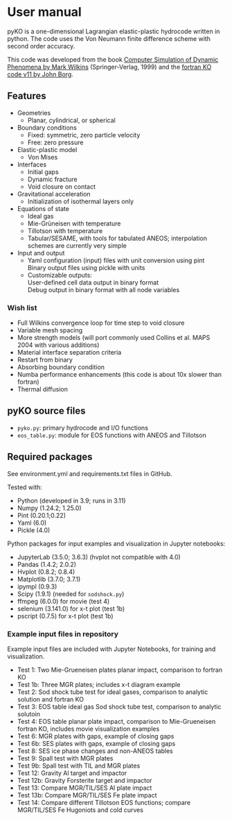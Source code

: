 # User manual

pyKO is a one-dimensional Lagrangian elastic-plastic hydrocode written in python. The code uses the Von Neumann finite difference scheme with second order accuracy. 

This code was developed from the book <a href="https://link.springer.com/book/10.1007/978-3-662-03885-7">Computer Simulation of Dynamic Phenomena by Mark Wilkins</a> (Springer-Verlag, 1999) and the <a href="https://www.eng.mu.edu/shockphysics/KO/">fortran KO code v11 by John Borg</a>.

## Features

* Geometries
    * Planar, cylindrical, or spherical
* Boundary conditions
    * Fixed: symmetric, zero particle velocity
    * Free: zero pressure
* Elastic-plastic model
    * Von Mises
* Interfaces
    * Initial gaps
    * Dynamic fracture
    * Void closure on contact
* Gravitational acceleration
    * Initialization of isothermal layers only
* Equations of state
    * Ideal gas
    * Mie-Gr&uuml;neisen with temperature
    * Tillotson with temperature
    * Tabular/SESAME, with tools for tabulated ANEOS; interpolation schemes are currently very simple
* Input and output
    * Yaml configuration (input) files with unit conversion using pint<br>
      Binary output files using pickle with units
    * Customizable outputs: <br>
      User-defined cell data output in binary format<br>
      Debug output in binary format with all node variables

### Wish list

* Full Wilkins convergence loop for time step to void closure
* Variable mesh spacing
* More strength models (will port commonly used Collins et al. MAPS 2004 with various additions)
* Material interface separation criteria
* Restart from binary
* Absorbing boundary condition
* Numba performance enhancements (this code is about 10x slower than fortran)
* Thermal diffusion

## pyKO source files

* `pyko.py`: primary hydrocode and I/O functions
* `eos_table.py`: module for EOS functions with ANEOS and Tillotson

## Required packages

See environment.yml and requirements.txt files in GitHub.

Tested with:

* Python (developed in 3.9; runs in 3.11)
* Numpy (1.24.2; 1.25.0)
* Pint (0.20.1;0.22)
* Yaml (6.0)
* Pickle (4.0)

Python packages for input examples and visualization in Jupyter notebooks:

* JupyterLab (3.5.0; 3.6.3) (hvplot not compatible with 4.0)
* Pandas (1.4.2; 2.0.2)
* Hvplot (0.8.2; 0.8.4)
* Matplotlib (3.7.0; 3.7.1)
* ipympl (0.9.3)
* Scipy (1.9.1) (needed for `sodshock.py`)
* ffmpeg (6.0.0) for movie (test 4)
* selenium (3.141.0) for x-t plot (test 1b)
* pscript (0.7.5) for x-t plot (test 1b)

### Example input files in repository
Example input files are included with Jupyter Notebooks, for training and visualization.

* Test 1: Two Mie-Grueneisen plates planar impact, comparison to fortran KO
* Test 1b: Three MGR plates; includes x-t diagram example
* Test 2: Sod shock tube test for ideal gases, comparison to analytic solution and fortran KO
* Test 3: EOS table ideal gas Sod shock tube test, comparison to analytic solutoin
* Test 4: EOS table planar plate impact, comparison to Mie-Grueneisen fortran KO, includes movie visualization examples
* Test 6: MGR plates with gaps, example of closing gaps
* Test 6b: SES plates with gaps, example of closing gaps
* Test 8: SES ice phase changes and non-ANEOS tables
* Test 9: Spall test with MGR plates
* Test 9b: Spall test with TIL and MGR plates
* Test 12: Gravity Al target and impactor
* Test 12b: Gravity Forsterite target and impactor
* Test 13: Compare MGR/TIL/SES Al plate impact
* Test 13b: Compare MGR/TIL/SES Fe plate impact
* Test 14: Compare different Tillotson EOS functions; compare MGR/TIL/SES Fe Hugoniots and cold curves
